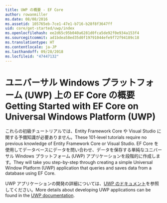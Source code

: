 ```yaml
---
title: UWP の概要 - EF Core
author: rowanmiller
ms.date: 08/08/2016
ms.assetid: 105765eb-7ce1-47e1-b716-b28f8f3647ff
uid: core/get-started/uwp/index
ms.openlocfilehash: ee2d65c95b040a6281d0fca5de92f0e934a153f4
ms.sourcegitcommit: ad1bdea58ed35d0f19791044efe9f72f94189c18
ms.translationtype: HT
ms.contentlocale: ja-JP
ms.lasthandoff: 09/28/2018
ms.locfileid: "47447132"
---
```

# <a name="getting-started-with-ef-core-on-universal-windows-platform-uwp"></a><span data-ttu-id="28a38-102">ユニバーサル Windows プラットフォーム (UWP) 上の EF Core の概要</span><span class="sxs-lookup"><span data-stu-id="28a38-102">Getting Started with EF Core on Universal Windows Platform (UWP)</span></span>

<span data-ttu-id="28a38-103">これらの初級チュートリアルでは、Entity Framework Core や Visual Studio に関する予備知識が必要ありません。</span><span class="sxs-lookup"><span data-stu-id="28a38-103">These 101-level tutorials require no previous knowledge of Entity Framework Core or Visual Studio.</span></span> <span data-ttu-id="28a38-104">EF Core を使用してデータベースにデータを問い合わせ、データを保存する単純なユニバーサル Windows プラットフォーム (UWP) アプリケーションを段階的に作成します。</span><span class="sxs-lookup"><span data-stu-id="28a38-104">They will take you step-by-step through creating a simple Universal Window Platform (UWP) application that queries and saves data from a database using EF Core.</span></span>

<span data-ttu-id="28a38-105">UWP アプリケーションの開発の詳細については、[UWP のドキュメント](https://docs.microsoft.com/windows/uwp/develop/)を参照してください。</span><span class="sxs-lookup"><span data-stu-id="28a38-105">More details about developing UWP applications can be found in the [UWP documentation](https://docs.microsoft.com/windows/uwp/develop/).</span></span>
